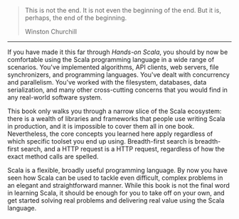 
> This is not the end. It is not even the beginning of the end. But it is,
> perhaps, the end of the beginning.
>
> Winston Churchill

--------------------------------------------------------------------------------

If you have made it this far through *Hands-on Scala*, you should by now be
comfortable using the Scala programming language in a wide range of scenarios.
You've implemented algorithms, API clients, web servers, file synchronizers, and
programming languages. You've dealt with concurrency and parallelism. You've
worked with the filesystem, databases, data serialization, and many other
cross-cutting concerns that you would find in any real-world software system.

This book only walks you through a narrow slice of the Scala ecosystem: there is
a wealth of libraries and frameworks that people use writing Scala in
production, and it is impossible to cover them all in one book. Nevertheless,
the core concepts you learned here apply regardless of which specific toolset
you end up using. Breadth-first search is breadth-first search, and a HTTP
request is a HTTP request, regardless of how the exact method calls are spelled.

Scala is a flexible, broadly useful programming language. By now you have seen
how Scala can be used to tackle even difficult, complex problems in an elegant
and straightforward manner. While this book is not the final word in learning
Scala, it should be enough for you to take off on your own, and get started
solving real problems and delivering real value using the Scala language.
